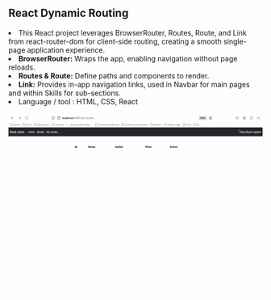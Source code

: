 <h2>React Dynamic Routing</h2>
<li>This React project leverages BrowserRouter, Routes, Route, and Link from react-router-dom for client-side routing, creating a smooth single-page application experience.</li>
<li><b>BrowserRouter:</b> Wraps the app, enabling navigation without page reloads.</li>
<li><b>Routes & Route:</b> Define paths and components to render.</li>
<li><b>Link:</b> Provides in-app navigation links, used in Navbar for main pages and within Skills for sub-sections.</li>
<li>Language / tool : HTML, CSS, React</li>
<br/>
<img src="bookstore.gif">
